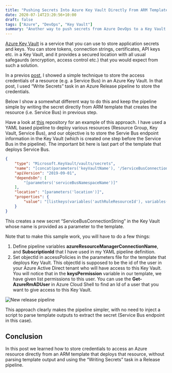 ```yaml
---
title: "Pushing Secrets Into Azure Key Vault Directly From ARM Template"
date: 2020-07-14T23:20:56+10:00
draft: false
tags: ["Azure", "DevOps", "Key Vault"]
summary: "Another way to push secrets from Azure DevOps to a Key Vault using an ARM template's output."
---
```

<a href="https://docs.microsoft.com/en-us/azure/key-vault/general/" target="_blank">Azure Key Vault</a> is a service that you can use to store application secrets and keys. You can store tokens, connection strings, certificates, API keys etc. in a Key Vault, and it provides a secured location with all usual safegaurds (encryption, access control etc.) that you would expect from such a solution.

In a previos <a href="/2020/07/09/storing-secrets-in-azure-key-vault-from-azure-devops-release-pipeline/" target="_blank">post</a>, I  showed a simple technique to store the access credentials of a resource (e.g. a Service Bus) in an Azure Key Vault. In that post, I used “Write Secrets” task in an Azure Release pipeline to store the credentials.

Below I show a somewhat different way to do this and keep the pipeline simple by writing the secret directly from ARM template that creates the resource (i.e. Service Bus) in previous step.

Have a look at <a href="https://github.com/salmanalibanani/AzureKeyVaultFromTemplate" target="_blank">this</a> repository for an example of this approach. I have used a YAML based pipeline to deploy various resources (Resource Group, Key Vault, Service Bus), and our objective is to store the Servie Bus endpoint information in the Key Vault (which is created one step before the Service Bus in the pipeline). The important bit here is last part of the template that deploys Service Bus.

```json
{
    "type": "Microsoft.KeyVault/vaults/secrets",
    "name": "[concat(parameters('keyVaultName'), '/ServiceBusConnectionString')]",
    "apiVersion": "2019-09-01",
    "dependsOn": [
        "[parameters('serviceBusNamespaceName')]"
    ],
    "location": "[parameters('location')]", 
    "properties": {
        "value": "[listkeys(variables('authRuleResourceId'), variables('sbVersion')).primaryConnectionString]"
    }
}
```
This creates a new secret “ServiceBusConnectionString” in the Key Vault whose name is provided as a parameter to the template.

Note that to make this sample work, you will have to do a few things:

1. Define pipeline variables **azureResourceManagerConnectionName**, and **SubscriptionId** that I have used in my YAML pipeline definition.
2. Set objectId in accessPolicies in the parameters file for the template that deploys Key Vault. This objectId is supposed to be the id of the user in your Azure Active Direct tenant who will have access to this Key Vault. You will notice that in the **keysPermission** variable in our template, we have given list permissions to this user. You can use the **Get-AzureRmADUser** in Azure Cloud Shell to find an Id of a user that you want to give access to this Key Vault.

![New release pipeline](/img/pushing-secrets-into-azure-key-vault-directly-from-arm-template/objectid.png)

This approach clearly makes the pipeline simpler, with no need to inject a script to parse template outputs to extract the secret (Service Bus endpoint in this case).

## Conclusion
In this post we learned how to store credentials to access an Azure resource directly from an ARM template that deploys that resource, without parsing template output and using the “Writing Secrets” task in a Release pipeline.




